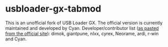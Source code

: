 # usbloader-gx-tabmod
This is an unofficial fork of USB Loader GX.  The official version is currently maintained and developed by Cyan.
Developer/contributor list (<a href="https://code.google.com/p/usbloader-gui/">as pasted from the official site</a>): dimok, giantpune, nIxx, cyrex, Neorame, ardi, r-win and Cyan.
